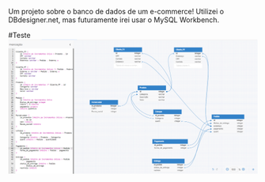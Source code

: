 Um projeto sobre o banco de dados de um e-commerce!
Utilizei o DBdesigner.net, mas futuramente irei usar o MySQL Workbench.

#Teste
![Descrição da Imagem](./img/e-commerce.png)
